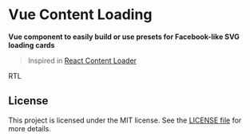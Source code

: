 # Vue Content Loading

**Vue component to easily build or use presets for Facebook-like SVG loading cards**

> Inspired in [React Content Loader](https://github.com/danilowoz/react-content-loader)

<color-switch>
  <template slot-scope="props">
    <vcl-facebook :primary="props.primary" :secondary="props.secondary"></vcl-facebook>
  </template>
</color-switch>

RTL

<color-switch>
  <template slot-scope="props">
    <vcl-facebook :primary="props.primary" :secondary="props.secondary" rtl></vcl-facebook>
  </template>
</color-switch>

## License

This project is licensed under the MIT license. See the [LICENSE file](https://github.com/LucasLeandro1204/vue-content-loading/blob/master/LICENSE) for more details.
